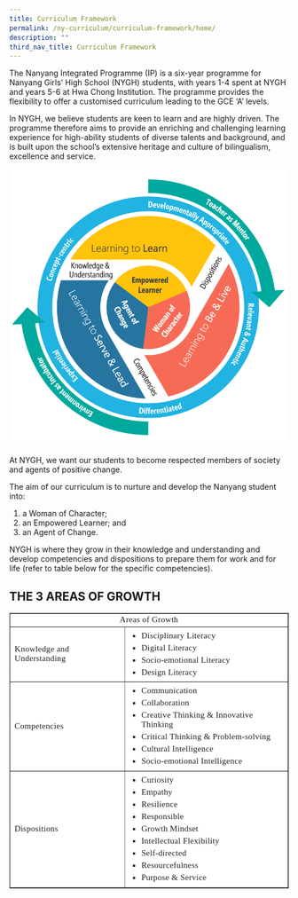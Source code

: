 ```yaml
---
title: Curriculum Framework
permalink: /ny-curriculum/curriculum-framework/home/
description: ""
third_nav_title: Curriculum Framework
---
```

The Nanyang Integrated Programme (IP) is a six-year programme for Nanyang Girls’ High School (NYGH) students, with years 1-4 spent at NYGH and years 5-6 at Hwa Chong Institution. The programme provides the flexibility to offer a customised curriculum leading to the GCE ‘A’ levels.

In NYGH, we believe students are keen to learn and are highly driven. The programme therefore aims to provide an enriching and challenging learning experience for high-ability students of diverse talents and background, and is built upon the school’s extensive heritage and culture of bilingualism, excellence and service.

<img style="width:500px" src="/images/nyghcurriculumframework.png">
<br>

At NYGH, we want our students to become respected members of society and agents of positive change.

The aim of our curriculum is to nurture and develop the Nanyang student into:

1.  a Woman of Character;
2.  an Empowered Learner; and
3.  an Agent of Change.

NYGH is where they grow in their knowledge and understanding and develop competencies and dispositions to prepare them for work and for life (refer to table below for the specific competencies).

THE 3 AREAS OF GROWTH
---------------------

<table style="box-sizing: border-box; border-collapse: collapse; border-spacing: 0px; max-width: 100%; background-color: rgb(255, 255, 255); color: rgb(35, 31, 32); font-family: opensans-regular; font-size: 15px; font-style: normal; font-variant-ligatures: normal; font-variant-caps: normal; font-weight: 400; letter-spacing: 0.3px; orphans: 2; text-align: start; text-transform: none; white-space: normal; widows: 2; word-spacing: 0px; -webkit-text-stroke-width: 0px; text-decoration-thickness: initial; text-decoration-style: initial; text-decoration-color: initial;" cellspacing="0" cellpadding="2" border="1"><tbody style="box-sizing: border-box;"><tr style="box-sizing: border-box;"><td style="box-sizing: border-box; text-align: center;" colspan="2" class="rtecenter"><strong style="box-sizing: border-box; font-weight: 400 !important; font-family: opensans-bold;">Areas of Growth</strong></td></tr><tr style="box-sizing: border-box;"><td style="box-sizing: border-box;">Knowledge and Understanding</td><td style="box-sizing: border-box;"><ul style="box-sizing: border-box; margin: 5px 0px; list-style-type: square; padding: 0px 0px 0px 22px;"><li style="box-sizing: border-box; margin-bottom: 5px;">Disciplinary Literacy</li><li style="box-sizing: border-box; margin-bottom: 5px;">Digital Literacy</li><li style="box-sizing: border-box; margin-bottom: 5px;">Socio-emotional Literacy</li><li style="box-sizing: border-box; margin-bottom: 5px;">Design Literacy</li></ul></td></tr><tr style="box-sizing: border-box;"><td style="box-sizing: border-box;">Competencies</td><td style="box-sizing: border-box;"><ul style="box-sizing: border-box; margin: 5px 0px; list-style-type: square; padding: 0px 0px 0px 22px;"><li style="box-sizing: border-box; margin-bottom: 5px;">Communication</li><li style="box-sizing: border-box; margin-bottom: 5px;">Collaboration</li><li style="box-sizing: border-box; margin-bottom: 5px;">Creative Thinking &amp; Innovative Thinking</li><li style="box-sizing: border-box; margin-bottom: 5px;">Critical Thinking &amp; Problem-solving</li><li style="box-sizing: border-box; margin-bottom: 5px;">Cultural Intelligence</li><li style="box-sizing: border-box; margin-bottom: 5px;">Socio-emotional Intelligence</li></ul></td></tr><tr style="box-sizing: border-box;"><td style="box-sizing: border-box;">Dispositions</td><td style="box-sizing: border-box;"><ul style="box-sizing: border-box; margin: 5px 0px; list-style-type: square; padding: 0px 0px 0px 22px;"><li style="box-sizing: border-box; margin-bottom: 5px;">Curiosity</li><li style="box-sizing: border-box; margin-bottom: 5px;">Empathy</li><li style="box-sizing: border-box; margin-bottom: 5px;">Resilience</li><li style="box-sizing: border-box; margin-bottom: 5px;">Responsible</li><li style="box-sizing: border-box; margin-bottom: 5px;">Growth Mindset</li><li style="box-sizing: border-box; margin-bottom: 5px;">Intellectual Flexibility</li><li style="box-sizing: border-box; margin-bottom: 5px;">Self-directed</li><li style="box-sizing: border-box; margin-bottom: 5px;">Resourcefulness</li><li style="box-sizing: border-box; margin-bottom: 5px;">Purpose &amp; Service</li></ul></td></tr></tbody></table>